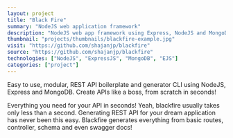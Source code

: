 ```yaml
---		
layout: project
title: "Black Fire"
summary: "NodeJS web application framework"
description: "NodeJS web app framework using Express, NodeJS and MongoDB. NodeJS."
thumbnail: "projects/thumbnails/blackfire-example.jpg"
visit: "https://github.com/shajanjp/blackfire"
source: "https://github.com/shajanjp/blackfire"
technologies: ["NodeJS", "ExpressJS", "MongoDB", "EJS"]
categories: ["project"]
---
```

<p>Easy to use, modular, REST API boilerplate and generator CLI using NodeJS, Express and MongoDB. Create APIs like a boss, from scratch in seconds!</p>
<p>Everything you need for your API in seconds!
Yeah, blackfire usually takes only less than a second. Generating REST API for your dream application has never been this easy. Blackfire generates everything from basic routes, controller, schema and even swagger docs! </p>